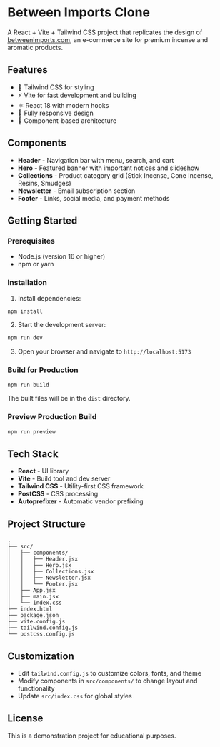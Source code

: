 # Between Imports Clone

A React + Vite + Tailwind CSS project that replicates the design of [betweenimports.com](https://www.betweenimports.com/), an e-commerce site for premium incense and aromatic products.

## Features

- 🎨 Tailwind CSS for styling
- ⚡ Vite for fast development and building
- ⚛️ React 18 with modern hooks
- 📱 Fully responsive design
- 🧩 Component-based architecture

## Components

- **Header** - Navigation bar with menu, search, and cart
- **Hero** - Featured banner with important notices and slideshow
- **Collections** - Product category grid (Stick Incense, Cone Incense, Resins, Smudges)
- **Newsletter** - Email subscription section
- **Footer** - Links, social media, and payment methods

## Getting Started

### Prerequisites

- Node.js (version 16 or higher)
- npm or yarn

### Installation

1. Install dependencies:
```bash
npm install
```

2. Start the development server:
```bash
npm run dev
```

3. Open your browser and navigate to `http://localhost:5173`

### Build for Production

```bash
npm run build
```

The built files will be in the `dist` directory.

### Preview Production Build

```bash
npm run preview
```

## Tech Stack

- **React** - UI library
- **Vite** - Build tool and dev server
- **Tailwind CSS** - Utility-first CSS framework
- **PostCSS** - CSS processing
- **Autoprefixer** - Automatic vendor prefixing

## Project Structure

```
.
├── src/
│   ├── components/
│   │   ├── Header.jsx
│   │   ├── Hero.jsx
│   │   ├── Collections.jsx
│   │   ├── Newsletter.jsx
│   │   └── Footer.jsx
│   ├── App.jsx
│   ├── main.jsx
│   └── index.css
├── index.html
├── package.json
├── vite.config.js
├── tailwind.config.js
└── postcss.config.js
```

## Customization

- Edit `tailwind.config.js` to customize colors, fonts, and theme
- Modify components in `src/components/` to change layout and functionality
- Update `src/index.css` for global styles

## License

This is a demonstration project for educational purposes.
